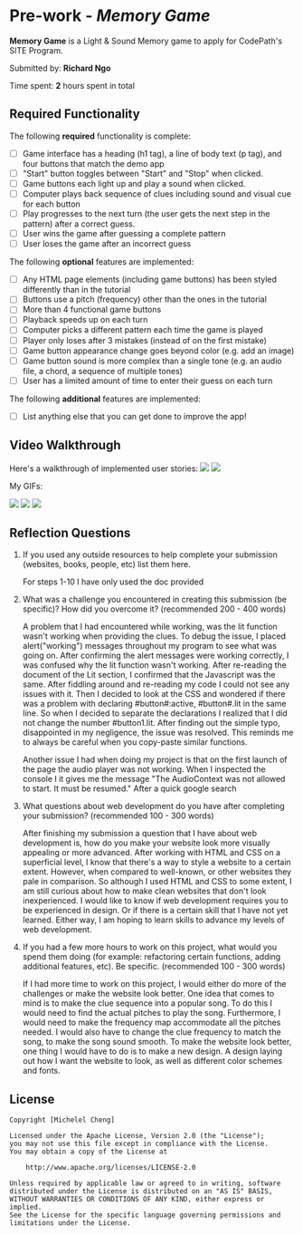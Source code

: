 # Pre-work - _Memory Game_

**Memory Game** is a Light & Sound Memory game to apply for CodePath's SITE Program.

Submitted by: **Richard Ngo**

Time spent: **2** hours spent in total

## Required Functionality

The following **required** functionality is complete:

- [ ] Game interface has a heading (h1 tag), a line of body text (p tag), and four buttons that match the demo app
- [ ] "Start" button toggles between "Start" and "Stop" when clicked.
- [ ] Game buttons each light up and play a sound when clicked.
- [ ] Computer plays back sequence of clues including sound and visual cue for each button
- [ ] Play progresses to the next turn (the user gets the next step in the pattern) after a correct guess.
- [ ] User wins the game after guessing a complete pattern
- [ ] User loses the game after an incorrect guess

The following **optional** features are implemented:

- [ ] Any HTML page elements (including game buttons) has been styled differently than in the tutorial
- [ ] Buttons use a pitch (frequency) other than the ones in the tutorial
- [ ] More than 4 functional game buttons
- [ ] Playback speeds up on each turn
- [ ] Computer picks a different pattern each time the game is played
- [ ] Player only loses after 3 mistakes (instead of on the first mistake)
- [ ] Game button appearance change goes beyond color (e.g. add an image)
- [ ] Game button sound is more complex than a single tone (e.g. an audio file, a chord, a sequence of multiple tones)
- [ ] User has a limited amount of time to enter their guess on each turn

The following **additional** features are implemented:

- [ ] List anything else that you can get done to improve the app!

## Video Walkthrough

Here's a walkthrough of implemented user stories:
![](https://i.imgur.com/YYhqx08.gif)
![](https://i.imgur.com/LCkq0Vn.gif)

My GIFs:

![](https://i.imgur.com/qgy2Rih.gif)
![](https://i.imgur.com/kwyMq05.gif)
![](https://i.imgur.com/y5uG05u.gif)

## Reflection Questions

1. If you used any outside resources to help complete your submission (websites, books, people, etc) list them here.

   For steps 1-10 I have only used the doc provided

2. What was a challenge you encountered in creating this submission (be specific)? How did you overcome it? (recommended 200 - 400 words)

   A problem that I had encountered while working, was the lit function wasn't working when providing the clues. To debug the issue, I placed alert("working") messages throughout my program to see what was going on. After confirming the alert messages were working correctly, I was confused why the lit function wasn't working. After re-reading the document of the Lit section, I confirmed that the Javascript was the same. After fiddling around and re-reading my code I could not see any issues with it. Then I decided to look at the CSS and wondered if there was a problem with declaring #button#:active, #button#.lit in the same line. So when I decided to separate the declarations I realized that I did not change the number #button1.lit. After finding out the simple typo, disappointed in my negligence, the issue was resolved. This reminds me to always be careful when you copy-paste similar functions.

   Another issue I had when doing my project is that on the first launch of the page the audio player was not working. When I inspected the console I it gives me the message "The AudioContext was not allowed to start. It must be resumed." After a quick google search

3. What questions about web development do you have after completing your submission? (recommended 100 - 300 words)

   After finishing my submission a question that I have about web development is, how do you make your website look more visually appealing or more advanced. After working with HTML and CSS on a superficial level, I know that there's a way to style a website to a certain extent. However, when compared to well-known, or other websites they pale in comparison. So although I used HTML and CSS to some extent, I am still curious about how to make clean websites that don't look inexperienced. I would like to know if web development requires you to be experienced in design. Or if there is a certain skill that I have not yet learned. Either way, I am hoping to learn skills to advance my levels of web development.

4) If you had a few more hours to work on this project, what would you spend them doing (for example: refactoring certain functions, adding additional features, etc). Be specific. (recommended 100 - 300 words)

   If I had more time to work on this project, I would either do more of the challenges or make the website look better. One idea that comes to mind is to make the clue sequence into a popular song. To do this I would need to find the actual pitches to play the song. Furthermore, I would need to make the frequency map accommodate all the pitches needed. I would also have to change the clue frequency to match the song, to make the song sound smooth. To make the website look better, one thing I would have to do is to make a new design. A design laying out how I want the website to look, as well as different color schemes and fonts.

## License

    Copyright [Michelel Cheng]

    Licensed under the Apache License, Version 2.0 (the "License");
    you may not use this file except in compliance with the License.
    You may obtain a copy of the License at

        http://www.apache.org/licenses/LICENSE-2.0

    Unless required by applicable law or agreed to in writing, software
    distributed under the License is distributed on an "AS IS" BASIS,
    WITHOUT WARRANTIES OR CONDITIONS OF ANY KIND, either express or implied.
    See the License for the specific language governing permissions and
    limitations under the License.
